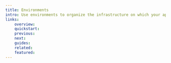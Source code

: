 ```yaml
---
title: Environments
intro: Use environments to organize the infrastructure on which your application will run, provision new cloud resources, configure network, install operating system services and have fine grained control of your application deployments.
links:
    overview:
    quickstart:
    previous:
    next:
    guides:
    related:
    featured:
---
```

